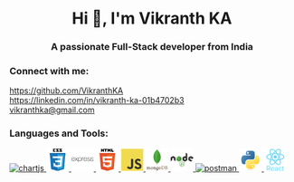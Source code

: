 <h1 align="center">Hi 👋, I'm Vikranth KA</h1>
<h3 align="center">A passionate Full-Stack developer from India</h3>

<h3 align="left">Connect with me:</h3>
<a href="https://github.com/VikranthKA">
<!--   <img src="https://icons8.com/icon/12599/github" alt="GitHub Logo" width="20" height="20">
  -->
   https://github.com/VikranthKA
</a><br>

<a href="https://linkedin.com/in/vikranth-ka-01b4702b3">
<!--   <img src="[linkedin_logo.png](https://icons8.com/icon/60444/linkedin-circled)" alt="LinkedIn Logo" width="20" height="20"> -->
  https://linkedin.com/in/vikranth-ka-01b4702b3
</a><br>



<a href="mailto:vikranthka@gmail.com">
<!--   <img src="[email_logo.png](https://icons8.com/icon/YRRhCXfA0Vd0/apple-mail)" alt="Email Logo" width="20" height="20"> -->
  vikranthka@gmail.com
</a>


<p align="left">
</p>

<h3 align="left">Languages and Tools:</h3>
<p align="left"> <a href="https://www.chartjs.org" target="_blank" rel="noreferrer"> <img src="https://www.chartjs.org/media/logo-title.svg" alt="chartjs" width="40" height="40"/> </a> <a href="https://www.w3schools.com/css/" target="_blank" rel="noreferrer"> <img src="https://raw.githubusercontent.com/devicons/devicon/master/icons/css3/css3-original-wordmark.svg" alt="css3" width="40" height="40"/> </a> <a href="https://expressjs.com" target="_blank" rel="noreferrer"> <img src="https://raw.githubusercontent.com/devicons/devicon/master/icons/express/express-original-wordmark.svg" alt="express" width="40" height="40"/> </a> <a href="https://www.w3.org/html/" target="_blank" rel="noreferrer"> <img src="https://raw.githubusercontent.com/devicons/devicon/master/icons/html5/html5-original-wordmark.svg" alt="html5" width="40" height="40"/> </a> <a href="https://developer.mozilla.org/en-US/docs/Web/JavaScript" target="_blank" rel="noreferrer"> <img src="https://raw.githubusercontent.com/devicons/devicon/master/icons/javascript/javascript-original.svg" alt="javascript" width="40" height="40"/> </a> <a href="https://www.mongodb.com/" target="_blank" rel="noreferrer"> <img src="https://raw.githubusercontent.com/devicons/devicon/master/icons/mongodb/mongodb-original-wordmark.svg" alt="mongodb" width="40" height="40"/> </a> <a href="https://nodejs.org" target="_blank" rel="noreferrer"> <img src="https://raw.githubusercontent.com/devicons/devicon/master/icons/nodejs/nodejs-original-wordmark.svg" alt="nodejs" width="40" height="40"/> </a> <a href="https://postman.com" target="_blank" rel="noreferrer"> <img src="https://www.vectorlogo.zone/logos/getpostman/getpostman-icon.svg" alt="postman" width="40" height="40"/> </a> <a href="https://www.python.org" target="_blank" rel="noreferrer"> <img src="https://raw.githubusercontent.com/devicons/devicon/master/icons/python/python-original.svg" alt="python" width="40" height="40"/> </a> <a href="https://reactjs.org/" target="_blank" rel="noreferrer"> <img src="https://raw.githubusercontent.com/devicons/devicon/master/icons/react/react-original-wordmark.svg" alt="react" width="40" height="40"/> </a> </p>
